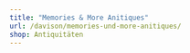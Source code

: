 ```yaml
---
title: "Memories & More Anitiques"
url: /davison/memories-und-more-anitiques/
shop: Antiquitäten
---
```

